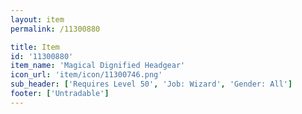 ```yaml
---
layout: item
permalink: /11300880

title: Item
id: '11300880'
item_name: 'Magical Dignified Headgear'
icon_url: 'item/icon/11300746.png'
sub_header: ['Requires Level 50', 'Job: Wizard', 'Gender: All']
footer: ['Untradable']
---
```

